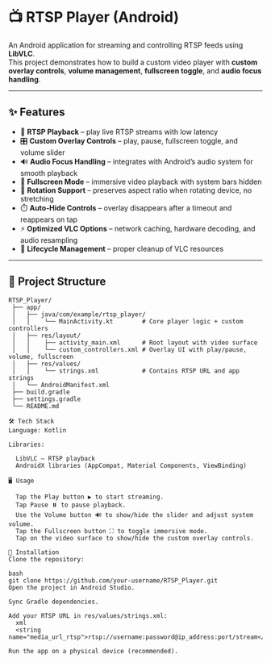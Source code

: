 # 📺 RTSP Player (Android)

An Android application for streaming and controlling RTSP feeds using **LibVLC**.  
This project demonstrates how to build a custom video player with **custom overlay controls**, **volume management**, **fullscreen toggle**, and **audio focus handling**.

---

## ✨ Features

- 🎥 **RTSP Playback** – play live RTSP streams with low latency
- 🎛️ **Custom Overlay Controls** – play, pause, fullscreen toggle, and volume slider
- 🔊 **Audio Focus Handling** – integrates with Android’s audio system for smooth playback
- 📱 **Fullscreen Mode** – immersive video playback with system bars hidden
- 🔄 **Rotation Support** – preserves aspect ratio when rotating device, no stretching
- ⏱️ **Auto‑Hide Controls** – overlay disappears after a timeout and reappears on tap
- ⚡ **Optimized VLC Options** – network caching, hardware decoding, and audio resampling
- 🐞 **Lifecycle Management** – proper cleanup of VLC resources

---

## 📂 Project Structure

```plaintext
RTSP_Player/
 ├── app/
 │   ├── java/com/example/rtsp_player/
 │   │    └── MainActivity.kt        # Core player logic + custom controllers
 │   ├── res/layout/
 │   │    ├── activity_main.xml      # Root layout with video surface
 │   │    └── custom_controllers.xml # Overlay UI with play/pause, volume, fullscreen
 │   ├── res/values/
 │   │    └── strings.xml            # Contains RTSP URL and app strings
 │   └── AndroidManifest.xml
 ├── build.gradle
 ├── settings.gradle
 └── README.md

🛠️ Tech Stack
Language: Kotlin

Libraries:

  LibVLC – RTSP playback
  AndroidX libraries (AppCompat, Material Components, ViewBinding)

🖥️ Usage

  Tap the Play button ▶️ to start streaming.
  Tap Pause ⏸️ to pause playback.
  Use the Volume button 🔊 to show/hide the slider and adjust system volume.
  Tap the Fullscreen button ⛶ to toggle immersive mode.
  Tap on the video surface to show/hide the custom overlay controls.

🚀 Installation
Clone the repository:

bash
git clone https://github.com/your-username/RTSP_Player.git
Open the project in Android Studio.

Sync Gradle dependencies.

Add your RTSP URL in res/values/strings.xml:
  xml
  <string name="media_url_rtsp">rtsp://username:password@ip_address:port/stream</string>

Run the app on a physical device (recommended).
